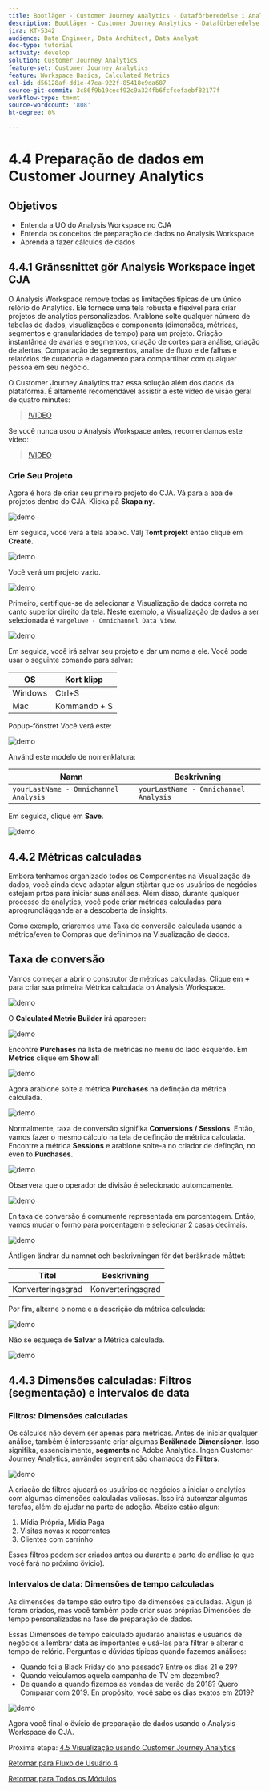 ```yaml
---
title: Bootläger - Customer Journey Analytics - Dataförberedelse i Analysis Workspace - Brasilien
description: Bootläger - Customer Journey Analytics - Dataförberedelse i Analysis Workspace - Brasilien
jira: KT-5342
audience: Data Engineer, Data Architect, Data Analyst
doc-type: tutorial
activity: develop
solution: Customer Journey Analytics
feature-set: Customer Journey Analytics
feature: Workspace Basics, Calculated Metrics
exl-id: d56128af-dd1e-47ea-922f-85418e9da687
source-git-commit: 3c86f9b19cecf92c9a324fb6fcfcefaebf82177f
workflow-type: tm+mt
source-wordcount: '808'
ht-degree: 0%

---
```


# 4.4 Preparação de dados em Customer Journey Analytics

## Objetivos

- Entenda a UO do Analysis Workspace no CJA
- Entenda os conceitos de preparação de dados no Analysis Workspace
- Aprenda a fazer cálculos de dados

## 4.4.1 Gränssnittet gör Analysis Workspace inget CJA

O Analysis Workspace remove todas as limitações típicas de um único relório do Analytics. Ele fornece uma tela robusta e flexível para criar projetos de analytics personalizados. Arablone solte qualquer número de tabelas de dados, visualizações e components (dimensões, métricas, segmentos e granularidades de tempo) para um projeto. Criação instantânea de avarias e segmentos, criação de cortes para análise, criação de alertas, Comparação de segmentos, análise de fluxo e de falhas e relatórios de curadoria e dagamento para compartilhar com qualquer pessoa em seu negócio.

O Customer Journey Analytics traz essa solução além dos dados da plataforma. É altamente recomendável assistir a este vídeo de visão geral de quatro minutes:

>[!VIDEO](https://video.tv.adobe.com/v/35109?quality=12&learn=on)

Se você nunca usou o Analysis Workspace antes, recomendamos este vídeo:

>[!VIDEO](https://video.tv.adobe.com/v/26266?quality=12&learn=on)

### Crie Seu Projeto

Agora é hora de criar seu primeiro projeto do CJA. Vá para a aba de projetos dentro do CJA. Klicka på **Skapa ny**.

![demo](./images/prmenu.png)

Em seguida, você verá a tela abaixo. Välj **Tomt projekt** então clique em **Create**.

![demo](./images/prmenu1.png)

Você verá um projeto vazio.

![demo](./images/premptyprojects.png)

Primeiro, certifique-se de selecionar a Visualização de dados correta no canto superior direito da tela. Neste exemplo, a Visualização de dados a ser selecionada é `vangeluwe - Omnichannel Data View`.

![demo](./images/prdv.png)

Em seguida, você irá salvar seu projeto e dar um nome a ele. Você pode usar o seguinte comando para salvar:

| OS | Kort klipp |
| ----------------- |-------------| 
| Windows | Ctrl+S |
| Mac | Kommando + S |

Popup-fönstret Você verá este:

![demo](./images/prsave.png)

Använd este modelo de nomenklatura:

| Namn | Beskrivning |
| ----------------- |-------------| 
| `yourLastName - Omnichannel Analysis` | `yourLastName - Omnichannel Analysis` |

Em seguida, clique em **Save**.

![demo](./images/prsave2.png)

## 4.4.2 Métricas calculadas

Embora tenhamos organizado todos os Componentes na Visualização de dados, você ainda deve adaptar algun stjärtar que os usuários de negócios estejam prtos para iniciar suas análises. Além disso, durante qualquer processo de analytics, você pode criar métricas calculadas para aprogrundläggande ar a descoberta de insights.

Como exemplo, criaremos uma Taxa de conversão calculada usando a métrica/even to Compras que definimos na Visualização de dados.

## Taxa de conversão

Vamos começar a abrir o construtor de métricas calculadas. Clique em **+** para criar sua primeira Métrica calculada on Analysis Workspace.

![demo](./images/pradd.png)

O **Calculated Metric Builder** irá aparecer:

![demo](./images/prbuilder.png)

Encontre **Purchases** na lista de métricas no menu do lado esquerdo. Em **Metrics** clique em **Show all**

![demo](./images/calcbuildercr1.png)

Agora arablone solte a métrica **Purchases** na definção da métrica calculada.

![demo](./images/calcbuildercr2.png)

Normalmente, taxa de conversão signifika **Conversions / Sessions**. Então, vamos fazer o mesmo cálculo na tela de definção de métrica calculada. Encontre a métrica **Sessions** e arablone solte-a no criador de definção, no even to **Purchases**.

![demo](./images/calcbuildercr3.png)

Observera que o operador de divisão é selecionado automcamente.

![demo](./images/calcbuildercr4.png)

En taxa de conversão é comumente representada em porcentagem. Então, vamos mudar o formo para porcentagem e selecionar 2 casas decimais.

![demo](./images/calcbuildercr5.png)

Äntligen ändrar du namnet och beskrivningen för det beräknade måttet:

| Titel | Beskrivning |
| ----------------- |-------------| 
| Konverteringsgrad | Konverteringsgrad |

Por fim, alterne o nome e a descrição da métrica calculada:

![demo](./images/calcbuildercr6.png)

Não se esqueça de **Salvar** a Métrica calculada.

![demo](./images/pr9.png)

## 4.4.3 Dimensões calculadas: Filtros (segmentação) e intervalos de data

### Filtros: Dimensões calculadas

Os cálculos não devem ser apenas para métricas. Antes de iniciar qualquer análise, também é interessante criar algumas **Beräknade Dimensioner**. Isso signifika, essencialmente, **segments** no Adobe Analytics. Ingen Customer Journey Analytics, använder segment são chamados de **Filters**.

![demo](./images/prfilters.png)

A criação de filtros ajudará os usuários de negócios a iniciar o analytics com algumas dimensões calculadas valiosas. Isso irá automzar algumas tarefas, além de ajudar na parte de adoção. Abaixo estão algun:

1. Mídia Própria, Mídia Paga
2. Visitas novas x recorrentes
3. Clientes com carrinho

Esses filtros podem ser criados antes ou durante a parte de análise (o que você fará no próximo övício).

### Intervalos de data: Dimensões de tempo calculadas

As dimensões de tempo são outro tipo de dimensões calculadas. Algun já foram criados, mas você também pode criar suas próprias Dimensões de tempo personalizadas na fase de preparação de dados.

Essas Dimensões de tempo calculado ajudarão analistas e usuários de negócios a lembrar data as importantes e usá-las para filtrar e alterar o tempo de relório. Perguntas e dúvidas típicas quando fazemos análises:

- Quando foi a Black Friday do ano passado? Entre os dias 21 e 29?
- Quando veiculamos aquela campanha de TV em dezembro?
- De quando a quando fizemos as vendas de verão de 2018? Quero Comparar com 2019. En propósito, você sabe os dias exatos em 2019?

![demo](./images/timedimensions.png)

Agora você final o övício de preparação de dados usando o Analysis Workspace do CJA.

Próxima etapa: [4.5 Visualização usando Customer Journey Analytics](./ex5.md)

[Retornar para Fluxo de Usuário 4](./uc4.md)

[Retornar para Todos os Módulos](./../../overview.md)
